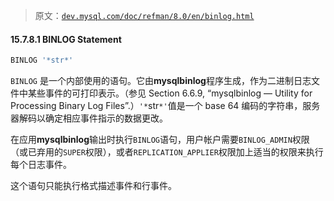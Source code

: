 > 原文：[`dev.mysql.com/doc/refman/8.0/en/binlog.html`](https://dev.mysql.com/doc/refman/8.0/en/binlog.html)

#### 15.7.8.1 BINLOG Statement

```sql
BINLOG '*str*'
```

`BINLOG` 是一个内部使用的语句。它由**mysqlbinlog**程序生成，作为二进制日志文件中某些事件的可打印表示。（参见 Section 6.6.9, “mysqlbinlog — Utility for Processing Binary Log Files”.）`'*`str`*'`值是一个 base 64 编码的字符串，服务器解码以确定相应事件指示的数据更改。

在应用**mysqlbinlog**输出时执行`BINLOG`语句，用户帐户需要`BINLOG_ADMIN`权限（或已弃用的`SUPER`权限），或者`REPLICATION_APPLIER`权限加上适当的权限来执行每个日志事件。

这个语句只能执行格式描述事件和行事件。
